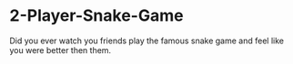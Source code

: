 # 2-Player-Snake-Game
Did you ever watch you friends play the famous snake game and feel like you were better then them. 
